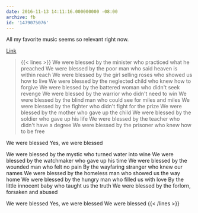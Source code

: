 ```yaml
---
date: 2016-11-13 14:11:16.000000000 -08:00
archive: fb
id: '1479075076'
---
```


All my favorite music seems so relevant right now. 

[Link](https://www.youtube.com/watch?v=6u4dMHTakmc)

> {{< lines >}}
We were blessed by the minister who practiced what he preached
We were blessed by the poor man who said heaven is within reach 
We were blessed by the girl selling roses who showed us how to live 
We were blessed by the neglected child who knew how to forgive 
We were blessed by the battered woman who didn't seek revenge 
We were blessed by the warrior who didn't need to win 
We were blessed by the blind man who could see for miles and miles 
We were blessed by the fighter who didn't fight for the prize 
We were blessed by the mother who gave up the child 
We were blessed by the soldier who gave up his life 
We were blessed by the teacher who didn't have a degree 
We were blessed by the prisoner who knew how to be free 

We were blessed 
Yes, we were blessed 

We were blessed by the mystic who turned water into wine 
We were blessed by the watchmaker who gave up his time 
We were blessed by the wounded man who felt no pain 
By the wayfaring stranger who knew our names 
We were blessed by the homeless man who showed us the way home 
We were blessed by the hungry man who filled us with love 
By the little innocent baby who taught us the truth 
We were blessed by the forlorn, forsaken and abused 

We were blessed
Yes, we were blessed 
We were blessed
{{< /lines >}}